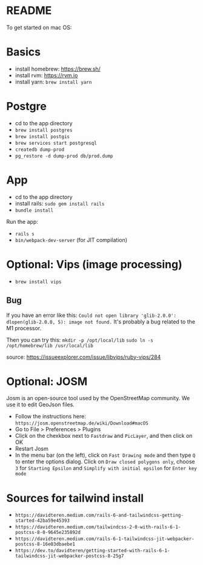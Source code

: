 # README

To get started on mac OS:

# Basics
- install homebrew: https://brew.sh/
- install rvm: https://rvm.io
- install yarn: `brew install yarn`


# Postgre
- cd to the app directory
- `brew install postgres`
- `brew install postgis`
- `brew services start postgresql`
- `createdb dump-prod`
- `pg_restore -d dump-prod db/prod.dump`

# App
- cd to the app directory
- install rails: `sudo gem install rails`
- `bundle install`

Run the app:
- `rails s`
- `bin/webpack-dev-server` (for JIT compilation)


# Optional: Vips (image processing)

- `brew install vips`

## Bug 

If you have an error like this: `Could not open library 'glib-2.0.0': dlopen(glib-2.0.0, 5): image not found.`
It's probably a bug related to the M1 processor.

Then you can try this:
`mkdir -p /opt/local/lib`
`sudo ln -s /opt/homebrew/lib /usr/local/lib`

source: https://issueexplorer.com/issue/libvips/ruby-vips/284

# Optional: JOSM

Josm is an open-source tool used by the OpenStreetMap community.
We use it to edit GeoJson files.

- Follow the instructions here: `https://josm.openstreetmap.de/wiki/Download#macOS`
- Go to File > Preferences > Plugins
- Click on the chexkbox next to `Fastdraw` and `PicLayer`, and then click on OK
- Restart Josm
- In the menu bar (on the left), click on `Fast Drawing mode` and then type `Q` to enter the options dialog. Click on `Draw closed polygons only`, choose `3` for `Starting Epsilon` and `Simplify with initial epsilon` for `Enter key mode`


# Sources for tailwind install

- `https://davidteren.medium.com/rails-6-and-tailwindcss-getting-started-42ba59e45393`
- `https://davidteren.medium.com/tailwindcss-2-0-with-rails-6-1-postcss-8-0-9645e235892d`
- `https://davidteren.medium.com/rails-6-1-tailwindcss-jit-webpacker-postcss-8-16e03dbaebe1`
- `https://dev.to/davidteren/getting-started-with-rails-6-1-tailwindcss-jit-webpacker-postcss-8-25g7`
